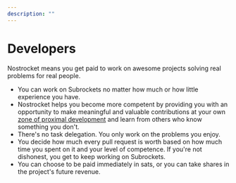 ```yaml
---
description: ""
---
```

# Developers
Nostrocket means you get paid to work on awesome projects solving real problems for real people.
- You can work on Subrockets no matter how much or how little experience you have. 
- Nostrocket helps you become more competent by providing you with an opportunity to make meaningful and valuable contributions at your own [zone of proximal development](https://en.wikipedia.org/wiki/Zone_of_proximal_development) and learn from others who know something you don't.
- There's no task delegation. You only work on the problems you enjoy. 
- You decide how much every pull request is worth based on how much time you spent on it and your level of competence. If you're not dishonest, you get to keep working on Subrockets.
- You can choose to be paid immediately in sats, or you can take shares in the project's future revenue.
